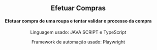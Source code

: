 <h2 align="center">Efetuar Compras</h2>
<h4 align="center">Efetuar compra de uma roupa e tentar validar o processo da compra</h4>
<p align="center">Linguagem usado: JAVA SCRIPT e TypeScript</p>
<p align="center">Framework de automação usado: Playwright</p>
